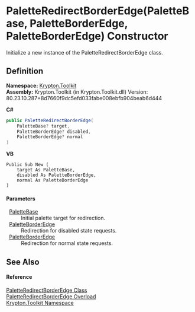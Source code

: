 # PaletteRedirectBorderEdge(PaletteBase, PaletteBorderEdge, PaletteBorderEdge) Constructor


Initialize a new instance of the PaletteRedirectBorderEdge class.



## Definition
**Namespace:** <a href="79d2eac2-21f4-54ff-7552-b20c33c30600.md">Krypton.Toolkit</a>  
**Assembly:** Krypton.Toolkit (in Krypton.Toolkit.dll) Version: 80.23.10.287+8d7660f9dc5efd033fabe008ebfb904beab6d444

**C#**
``` C#
public PaletteRedirectBorderEdge(
	PaletteBase? target,
	PaletteBorderEdge? disabled,
	PaletteBorderEdge? normal
)
```
**VB**
``` VB
Public Sub New ( 
	target As PaletteBase,
	disabled As PaletteBorderEdge,
	normal As PaletteBorderEdge
)
```



#### Parameters
<dl><dt>  <a href="6da77fa5-1590-4646-f2ea-70002c922aee.md">PaletteBase</a></dt><dd>Initial palette target for redirection.</dd><dt>  <a href="05391e7f-714a-6206-51d4-45aaec6f1e8b.md">PaletteBorderEdge</a></dt><dd>Redirection for disabled state requests.</dd><dt>  <a href="05391e7f-714a-6206-51d4-45aaec6f1e8b.md">PaletteBorderEdge</a></dt><dd>Redirection for normal state requests.</dd></dl>

## See Also


#### Reference
<a href="6782ca12-9794-8d48-55e4-8da41116ae7b.md">PaletteRedirectBorderEdge Class</a>  
<a href="7ebf160b-fb03-781b-bed5-efa672174bad.md">PaletteRedirectBorderEdge Overload</a>  
<a href="79d2eac2-21f4-54ff-7552-b20c33c30600.md">Krypton.Toolkit Namespace</a>  

